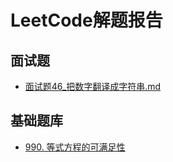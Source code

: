 # LeetCode解题报告
## 面试题

- [面试题46_把数字翻译成字符串.md](/leetcode/m46.md)

## 基础题库

- [990. 等式方程的可满足性](/leetcode/990.md)
